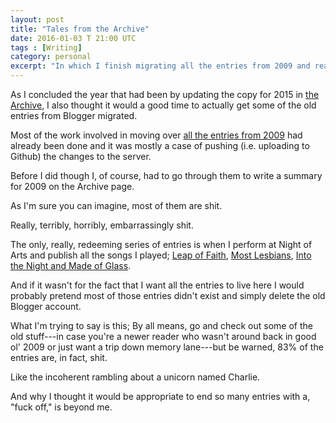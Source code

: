 ```yaml
---
layout: post
title: "Tales from the Archive"
date: 2016-01-03 T 21:00 UTC
tags : [Writing]
category: personal
excerpt: "In which I finish migrating all the entries from 2009 and realise how shit most of them are."
---
```

As I concluded the year that had been by updating the copy for 2015 in [the Archive][archive], I also thought it would a good time to actually get some of the old entries from Blogger migrated.

Most of the work involved in moving over [all the entries from 2009][2009] had already been done and it was mostly a case of pushing (i.e. uploading to Github) the changes to the server.

Before I did though I, of course, had to go through them to write a summary for 2009 on the Archive page.

As I'm sure you can imagine, most of them are shit.

Really, terribly, horribly, embarrassingly shit.

<p data-pullquote="Like the incoherent rambling about a unicorn named Charlie."></p>

The only, really, redeeming series of entries is when I perform at Night of Arts and publish all the songs I played; [Leap of Faith][part-1], [Most Lesbians][part-2], [Into the Night and Made of Glass][part-4].

And if it wasn't for the fact that I want all the entries to live here I would probably pretend most of those entries didn't exist and simply delete the old Blogger account.

What I'm trying to say is this; By all means, go and check out some of the old stuff---in case you're a newer reader who wasn't around back in good ol' 2009 or just want a trip down memory lane---but be warned, 83% of the entries are, in fact, shit.

Like the incoherent rambling about a unicorn named Charlie.

And why I thought it would be appropriate to end so many entries with a, "fuck off," is beyond me.

[archive]: /archive
[2009]: /archive/2009

[part-1]: /blog/part-i-leap-of-faith
[part-2]: /blog/part-ii-most-lesbians
[part-4]: /blog/part-iii-and-iv-into-the-night-and-made-of-glass